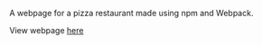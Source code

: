 A webpage for a pizza restaurant made using npm and Webpack.

View webpage [here](https://joshbrin2000.github.io/RestaurantTemplate/)